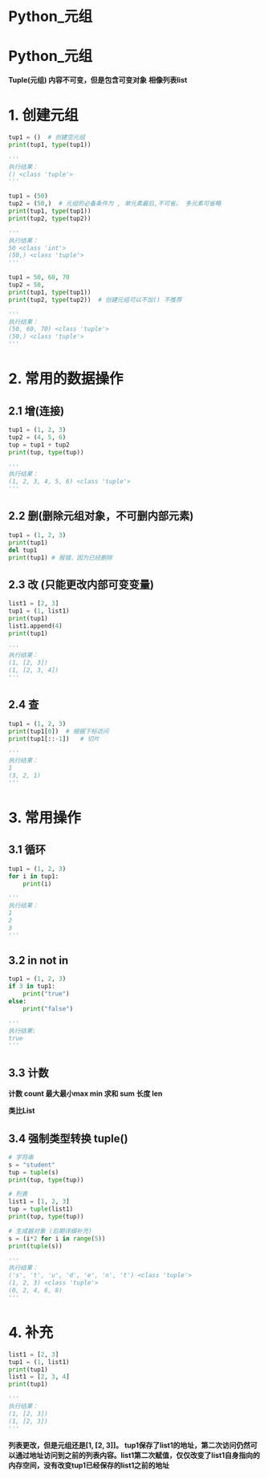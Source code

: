 # Python_元组


# Python_元组

**Tuple(元组) 内容不可变，但是包含可变对象**
**相像列表list**

# 1. 创建元组

```python
tup1 = ()  # 创建空元组
print(tup1, type(tup1))

'''
执行结果：
() <class 'tuple'>
'''

tup1 = (50)
tup2 = (50,)  # 元组的必备条件为 , 单元素最后,不可省。 多元素可省略
print(tup1, type(tup1))
print(tup2, type(tup2))

'''
执行结果：
50 <class 'int'>
(50,) <class 'tuple'>
'''

tup1 = 50, 60, 70
tup2 = 50,
print(tup1, type(tup1))
print(tup2, type(tup2))  # 创建元组可以不加() 不推荐

'''
执行结果：
(50, 60, 70) <class 'tuple'>
(50,) <class 'tuple'>
'''
```

# 2. 常用的数据操作

## 2.1 增(连接)

```python
tup1 = (1, 2, 3)
tup2 = (4, 5, 6)
tup = tup1 + tup2
print(tup, type(tup))

'''
执行结果：
(1, 2, 3, 4, 5, 6) <class 'tuple'>
'''
```

## 2.2 删(删除元组对象，不可删内部元素)

```python
tup1 = (1, 2, 3)
print(tup1)
del tup1
print(tup1) # 报错，因为已经删除
```

## 2.3 改 (只能更改内部可变变量)

```python
list1 = [2, 3]
tup1 = (1, list1)
print(tup1)
list1.append(4)
print(tup1)

'''
执行结果：
(1, [2, 3])
(1, [2, 3, 4])
'''
```

## 2.4 查

```python
tup1 = (1, 2, 3)
print(tup1[0])  # 根据下标访问
print(tup1[::-1])   # 切片

'''
执行结果：
1
(3, 2, 1)
'''
```

# 3. 常用操作

## 3.1 循环

```python
tup1 = (1, 2, 3)
for i in tup1:
    print(i)

'''
执行结果：
1
2
3
'''
```

## 3.2 in    not in

```python
tup1 = (1, 2, 3)
if 3 in tup1:
    print("true")
else:
    print("false")

'''
执行结果:
true
'''
```

## 3.3 计数

**计数 count 最大最小max min 求和 sum 长度 len**

**类比List**

## 3.4 强制类型转换 tuple()

```python
# 字符串
s = "student"
tup = tuple(s)
print(tup, type(tup))

# 列表
list1 = [1, 2, 3]
tup = tuple(list1)
print(tup, type(tup))

# 生成器对象 (后期详细补充)
s = (i*2 for i in range(5))
print(tuple(s))

'''
执行结果：
('s', 't', 'u', 'd', 'e', 'n', 't') <class 'tuple'>
(1, 2, 3) <class 'tuple'>
(0, 2, 4, 6, 8)
'''
```

# 4. 补充

```python
list1 = [2, 3]
tup1 = (1, list1)
print(tup1)
list1 = [2, 3, 4]
print(tup1)

'''
执行结果：
(1, [2, 3])
(1, [2, 3])
'''
```

**列表更改，但是元组还是[1, [2, 3]]。
tup1保存了list1的地址，第二次访问仍然可以通过地址访问到之前的列表内容。list1第二次赋值，仅仅改变了list1自身指向的内存空间，没有改变tup1已经保存的list1之前的地址**
